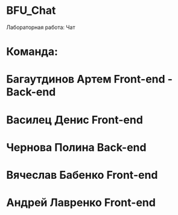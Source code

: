 # BFU_Chat
Лабораторная работа: Чат
# Команда: 
# Багаутдинов Артем Front-end - Back-end
# Василец Денис Front-end
# Чернова Полина Back-end
# Вячеслав Бабенко Front-end
# Андрей Лавренко Front-end

